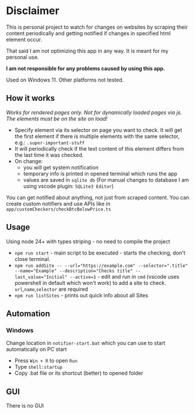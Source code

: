 <h1>Disclaimer</h1>
This is personal project to watch for changes on websites by scraping their content periodically and getting notified if changes in specified html element occur.

That said I am not optimizing this app in any way. It is meant for my personal use.

**I am not responsible for any problems caused by using this app.**

Used on Windows 11. Other platforms not tested.

<h2>How it works</h2>

_Works for rendered pages only. Not for dynamically loaded pages via js. The elements must be on the site on load!_

-   Specify element via its selector on page you want to check.
    It will get the first element if there is multiple elements with the same selector, e.g.: `.super-important-stuff`
-   It will periodically check if the text content of this element differs from the last time it was checked.
-   On change:
    -   you will get system notification
    -   temporary info is printed in opened terminal which runs the app
    -   values are saved in `sqlite db` (For manual changes to database I am using vscode plugin: `SQLite3 Editor`)

You can get notified about anything, not just from scraped content. You can create custom notifiers and use APIs like in `app/customCheckers/checkBtcBelowPrice.ts`

<h2>Usage</h2>

Using node 24+ with types striping - no need to compile the project

-   `npm run start` - main script to be executed - starts the checking, don't close terminal.
-   `npm run addSite -- --url="https://example.com" --selector=".title" --name="Example" --description="Checks title" --last_value="Initial" --active=1` - edit and run in `cmd` (vscode uses powershell in default which won't work) to add a site to check. `url`,`name`,`selector` are required
-   `npm run listSites` - prints out quick info about all Sites

<h2>Automation</h2>

<h3>Windows</h3>

Change location in `notifier-start.bat` which you can use to start automatically on PC start

-   Press `Win + R` to open `Run`
-   Type `shell:startup`
-   Copy .bat file or its shortcut (better) to opened folder

<h2>GUI</h2>

There is no GUI
